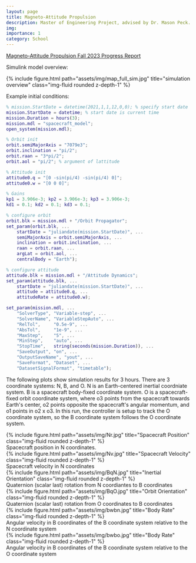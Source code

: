 ```yaml
---
layout: page
title: Magneto-Attitude Propulsion
description: Master of Engineering Project, advised by Dr. Mason Peck.
img:
importance: 1
category: School
---
```

[Magneto-Attitude Propulsion Fall 2023 Progress Report](/assets/pdf/MagnetoFall2023Progress.pdf)  
  
Simulink model overview:
<div class="row">
    <div class="col-sm mt-3 mt-md-0">
        {% include figure.html path="assets/img/map_full_sim.jpg" title="simulation overview" class="img-fluid rounded z-depth-1" %}
    </div>
</div>

Example initial conditions:
```matlab
% mission.StartDate = datetime(2021,1,1,12,0,0); % specify start date
mission.StartDate = datetime; % start date is current time
mission.Duration = hours(3);
mission.mdl = "spacecraft_model";
open_system(mission.mdl);

% Orbit init
orbit.semiMajorAxis = "7079e3";
orbit.inclination = "pi/2";
orbit.raan = "3*pi/2";
orbit.aol = "pi/2"; % argument of lattitude

% Attitude init
attitude0.q = "[0 -sin(pi/4) -sin(pi/4) 0]";
attitude0.w = "[0 0 0]";

% Gains
kp1 = 3.906e-3; kp2 = 3.906e-3; kp3 = 3.906e-3;
kd1 = 0.1; kd2 = 0.1; kd3 = 0.1;

% configure orbit
orbit.blk = mission.mdl + "/Orbit Propagator";
set_param(orbit.blk, ...
    startDate = "juliandate(mission.StartDate)", ...
    semiMajorAxis = orbit.semiMajorAxis, ...
    inclination = orbit.inclination, ...
    raan = orbit.raan, ...
    argLat = orbit.aol, ...
    centralBody = "Earth");

% configure attitude
attitude.blk = mission.mdl + "/Attitude Dynamics";
set_param(attitude.blk, ...
    startDate = "juliandate(mission.StartDate)", ...
    attitude = attitude0.q, ...
    attitudeRate = attitude0.w);

set_param(mission.mdl, ...
    "SolverType", "Variable-step", ...
    "SolverName", "VariableStepAuto", ...
    "RelTol",     "0.5e-9", ...
    "AbsTol",     "1e-9", ...
    "MaxStep",    "5", ...
    "MinStep",    "auto", ...
    "StopTime",   string(seconds(mission.Duration)), ...
    "SaveOutput", "on", ...
    "OutputSaveName", "yout", ...
    "SaveFormat", "Dataset", ...
    "DatasetSignalFormat", "timetable");
```

The following plots show simulation results for 3 hours. There are 3 coordinate systems: N, B, and O. N is an Earth-centered inertial coordniate system. B is a spacecraft body-fixed coordinate system. O is a spacecraft-fixed orbit coordinate system, where o3 points from the spacecraft towards Earth's center, o2 points opposite the spacecraft's angular momentum, and o1 points in o2 x o3. In this run, the controller is setup to track the O coordinate system, so the B coordinate system follows the O coordinate system.
<div class="row">
    <div class="col-sm mt-3 mt-md-0">
        {% include figure.html path="assets/img/Nr.jpg" title="Spacecraft Position" class="img-fluid rounded z-depth-1" %}
    </div>
</div>
<div class="caption">
    Spacecraft position in N coordinates.
</div>

<div class="row">
    <div class="col-sm mt-3 mt-md-0">
        {% include figure.html path="assets/img/Nv.jpg" title="Spacecraft Velocity" class="img-fluid rounded z-depth-1" %}
    </div>
</div>
<div class="caption">
    Spacecraft velocity in N coordinates
</div>

<div class="row">
    <div class="col-sm mt-3 mt-md-0">
        {% include figure.html path="assets/img/BqN.jpg" title="Inertial Orientation" class="img-fluid rounded z-depth-1" %}
    </div>
</div>
<div class="caption">
    Quaternion (scalar last) rotation from N coordiantes to B coordinates
</div>

<div class="row">
    <div class="col-sm mt-3 mt-md-0">
        {% include figure.html path="assets/img/BqO.jpg" title="Orbit Orientation" class="img-fluid rounded z-depth-1" %}
    </div>
</div>
<div class="caption">
    Quaternion (scalar last) rotation from O coordinates to B coordinates
</div>

<div class="row">
    <div class="col-sm mt-3 mt-md-0">
        {% include figure.html path="assets/img/bwbn.jpg" title="Body Rate" class="img-fluid rounded z-depth-1" %}
    </div>
</div>
<div class="caption">
    Angular velocity in B coordinates of the B coordinate system relative to the N coordinate system
</div>

<div class="row">
    <div class="col-sm mt-3 mt-md-0">
        {% include figure.html path="assets/img/bwbo.jpg" title="Body Rate" class="img-fluid rounded z-depth-1" %}
    </div>
</div>
<div class="caption">
    Angular velocity in B coordinates of the B coordinate system relative to the O coordinate system
</div>